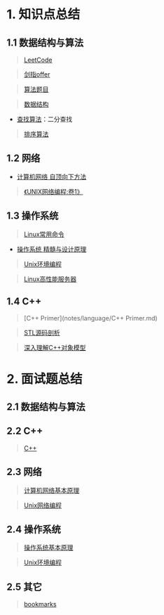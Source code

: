 # 1. 知识点总结

## 1.1 数据结构与算法

> [LeetCode](https://github.com/eagleeye05/LeetCode)

> [剑指offer](notes/data_structures_and_algorithms/剑指offer.md)

> [算法题目](notes/data_structures_and_algorithms/算法题目.md)

> [数据结构](notes/data_structures_and_algorithms/数据结构.md)

- [查找算法](notes/data_structures_and_algorithms/查找算法.md)：二分查找

> [排序算法](notes/data_structures_and_algorithms/排序算法.md)

## 1.2 网络

- [计算机网络  自顶向下方法](notes/network/计算机网络.md)

> [《UNIX网络编程:卷1》](notes/network/UNIX网络编程卷1.md)

## 1.3 操作系统

> [Linux常用命令](notes/system/Linux常用命令.md)

- [操作系统 精髓与设计原理](notes/system/操作系统.md)

> [Unix环境编程](notes/system/Unix环境编程.md)

> [Linux高性能服务器](notes/system/Linux高性能服务器.md)

## 1.4 C++

> [C++ Primer](notes/language/C++ Primer.md)

> [STL源码剖析](notes/language/STL源码剖析.md)

> [深入理解C++对象模型](notes/language/深入理解C++对象模型.md)

# 2. 面试题总结

## 2.1 数据结构与算法

## 2.2  C++

> [C++ ](notes/interview/language/C++.md)  

## 2.3 网络

> [计算机网络基本原理](notes/interview/network/计算机网络基本原理.md)

> [Unix网络编程](notes/interview/network/Unix网络编程.md)

## 2.4 操作系统

> [操作系统基本原理](notes/interview/system/操作系统基本原理.md)

> [Unix环境编程](notes/interview/system/Unix环境编程.md)

## 2.5 其它

> [bookmarks](notes/interview/bookmarks.md)



[arking / note]:https://github.com/arkingc/note
[guanjunjian / Interview-Summary]: https://github.com/guanjunjian/Interview-Summary
[selfboot / CS_Offer]:https://github.com/selfboot/CS_Offer
[CyC2018/CS-Notes]:https://github.com/CyC2018/CS-Notes

